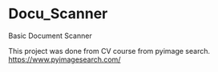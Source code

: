 # Docu_Scanner
Basic Document Scanner


This project was done from CV course from pyimage search.
https://www.pyimagesearch.com/
